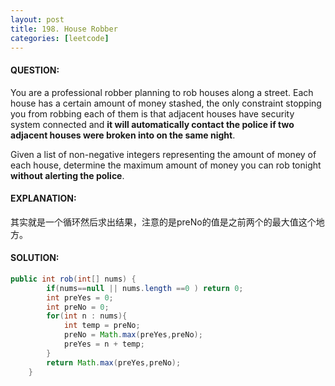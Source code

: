 ```yaml
---
layout: post
title: 198. House Robber
categories: [leetcode]
---
```


#### QUESTION:

You are a professional robber planning to rob houses along a street. Each house has a certain amount of money stashed, the only constraint stopping you from robbing each of them is that adjacent houses have security system connected and **it will automatically contact the police if two adjacent houses were broken into on the same night**.

Given a list of non-negative integers representing the amount of money of each house, determine the maximum amount of money you can rob tonight **without alerting the police**.

#### EXPLANATION:

其实就是一个循环然后求出结果，注意的是preNo的值是之前两个的最大值这个地方。

#### SOLUTION:

```java
public int rob(int[] nums) {
        if(nums==null || nums.length ==0 ) return 0;
        int preYes = 0;
        int preNo = 0;
        for(int n : nums){
            int temp = preNo;
            preNo = Math.max(preYes,preNo);
            preYes = n + temp;
        }
        return Math.max(preYes,preNo);
    }
```

